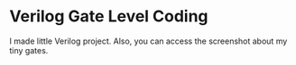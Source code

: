 # Verilog Gate Level Coding

I made little Verilog project. Also, you can access the screenshot about my tiny gates.
